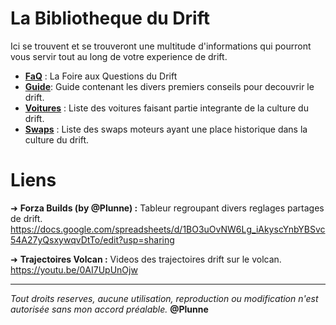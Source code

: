 # La Bibliotheque du Drift

Ici se trouvent et se trouveront une multitude d'informations qui pourront vous servir tout au long de votre experience de drift.

- [**FaQ**](https://github.com/Plunne/Forza/tree/main/FaQ#la-foire-aux-questions-du-drift) : La Foire aux Questions du Drift
- [**Guide**](https://github.com/Plunne/Forza/tree/main/Guide#guide-du-drift-forza-horizon): Guide contenant les divers premiers conseils pour decouvrir le drift.
- [**Voitures**](https://github.com/Plunne/Forza/tree/main/Voitures#liste-des-voitures-drift) : Liste des voitures faisant partie integrante de la culture du drift.
- [**Swaps**](https://github.com/Plunne/Forza/tree/main/Swaps#liste-des-swaps-moteurs) : Liste des swaps moteurs ayant une place historique dans la culture du drift.

# Liens

➜ **Forza Builds (by @Plunne) :** Tableur regroupant divers reglages partages de drift.  
<https://docs.google.com/spreadsheets/d/1BO3uOvNW6Lg_iAkyscYnbYBSvc54A27yQsxywqvDtTo/edit?usp=sharing>

➜ **Trajectoires Volcan :** Videos des trajectoires drift sur le volcan.  
<https://youtu.be/0AI7UpUnOjw>

-----

*Tout droits reserves, aucune utilisation, reproduction ou modification n'est autorisée sans mon accord préalable.* **@Plunne**